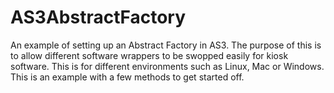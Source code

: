 AS3AbstractFactory
==================

An example of setting up an Abstract Factory in AS3.  The purpose of this is to allow different software wrappers to be swopped easily for kiosk software.  This is for different environments such as Linux, Mac or Windows.  This is an example with a few methods to get started off.
